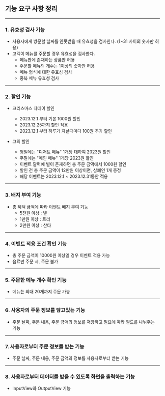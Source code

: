 ## 기능 요구 사항 정리

***

### 1. 유효성 검사 기능

- 사용자에게 방문할 날짜를 인풋받을 때 유효성을 검사한다. (1~31 사이의 숫자만 허용)
- 고객이 메뉴를 주문할 경우 유효성을 검사한다.
    - 메뉴판에 존재하는 상품만 허용
    - 주문할 메뉴의 개수는 1이상의 숫자만 허용
    - 메뉴 형식에 대한 유효성 검사
    - 중복 메뉴 유효성 검사

***

### 2. 할인 기능

- 크리스마스 디데이 할인
    - 2023.12.1 부터 기본 1000원 할인
    - 2023.12.25까지 할인 적용
    - 2023.12.1 부터 하루가 지날때마다 100원 추가 할인
- 그외 할인
    - 평일에는 "디저트 메뉴" 1개당 대하여 2023원 할인
    - 주말에는 "메인 메뉴" 1개당 2023원 할인
    - 이벤트 달력에 별이 존재하면 총 주문 금액에서 1000원 할인
    - 할인 전 총 주문 금액이 12만원 이상이면, 샴폐인 1개 증정

    * 해당 이벤트는 2023.12.1 ~ 2023.12.31동안 적용

***

### 3. 배지 부여 기능

- 총 혜택 금액에 따라 이벤트 배지 부여 기능
    - 5천원 이상 : 별
    - 1만원 이상 : 트리
    - 2만원 이상 : 산타

***

### 4. 이벤트 적용 조건 확인 기능

- 총 주문 금액이 10000원 이상일 경우 이벤트 적용 가능
- 음료만 주문 시, 주문 불가

***

### 5. 주문한 메뉴 개수 확인 기능

- 메뉴는 최대 20개까지 주문 가능

***

### 6. 사용자의 주문 정보를 담고있는 기능

- 주문 날짜, 주문 내용, 주문 금액의 정보를 저장하고 필요에 따라 필드를 나눠주는 기능

***

### 7. 사용자로부터 주문 정보를 받는 기능

- 주문 날짜, 주문 내용, 주문 금액의 정보를 사용자로부터 받는 기능

***

### 8. 사용자로부터 데이터를 받을 수 있도록 화면을 출력하는 기능

- InputView와 OutputView 기능
    